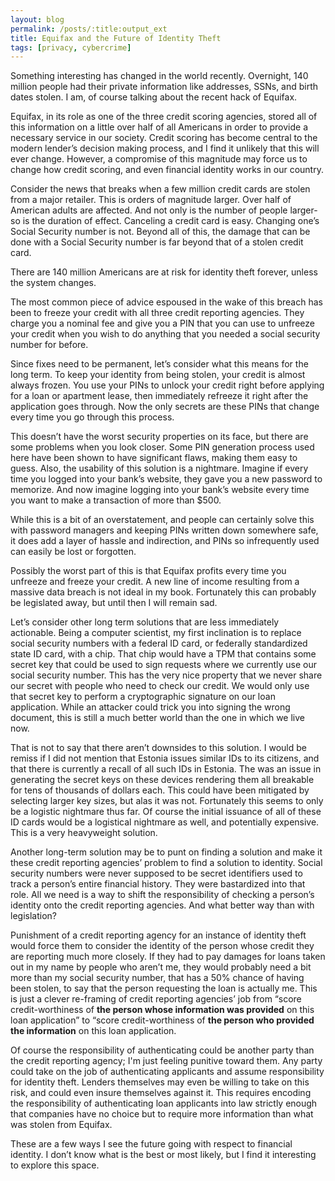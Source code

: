 ```yaml
---
layout: blog
permalink: /posts/:title:output_ext
title: Equifax and the Future of Identity Theft
tags: [privacy, cybercrime]
---
```

Something interesting has changed in the world recently. Overnight, 140 million people had their private information like addresses, SSNs, and birth dates stolen. I am, of course talking about the recent hack of Equifax. 

Equifax, in its role as one of the three credit scoring agencies, stored all of this information on a little over half of all Americans in order to provide a necessary service in our society. Credit scoring has become central to the modern lender’s decision making process, and I find it unlikely that this will ever change. However, a compromise of this magnitude may force us to change how credit scoring, and even financial identity works in our country.

Consider the news that breaks when a few million credit cards are stolen from a major retailer. This is orders of magnitude larger. Over half of American adults are affected. And not only is the number of people larger- so is the duration of effect. Canceling a credit card is easy. Changing one’s Social Security number is not. Beyond all of this, the damage that can be done with a Social Security number is far beyond that of a stolen credit card. 

There are 140 million Americans are at risk for identity theft forever, unless the system changes.

The most common piece of advice espoused in the wake of this breach has been to freeze your credit with all three credit reporting agencies. They charge you a nominal fee and give you a PIN that you can use to unfreeze your credit when you wish to do anything that you needed a social security number for before. 

Since fixes need to be permanent, let’s consider what this means for the long term. To keep your identity from being stolen, your credit is almost always frozen. You use your PINs to unlock your credit right before applying for a loan or apartment lease, then immediately refreeze it right after the application goes through. Now the only secrets are these PINs that change every time you go through this process. 

This doesn’t have the worst security properties on its face, but there are some problems when you look closer. Some PIN generation process used here have been shown to have significant flaws, making them easy to guess. Also, the usability of this solution is a nightmare. Imagine if every time you logged into your bank’s website, they gave you a new password to memorize. And now imagine logging into your bank’s website every time you want to make a transaction of more than $500. 

While this is a bit of an overstatement, and people can certainly solve this with password managers and keeping PINs written down somewhere safe, it does add a layer of hassle and indirection, and PINs so infrequently used can easily be lost or forgotten.

Possibly the worst part of this is that Equifax profits every time you unfreeze and freeze your credit. A new line of income resulting from a massive data breach is not ideal in my book. Fortunately this can probably be legislated away, but until then I will remain sad.

Let’s consider other long term solutions that are less immediately actionable. Being a computer scientist, my first inclination is to replace social security numbers with a federal ID card, or federally standardized state ID card, with a chip. That chip would have a TPM that contains some secret key that could be used to sign requests where we currently use our social security number. This has the very nice property that we never share our secret with people who need to check our credit. We would only use that secret key to perform a cryptographic signature on our loan application. While an attacker could trick you into signing the wrong document, this is still a much better world than the one in which we live now.

That is not to say that there aren’t downsides to this solution. I would be remiss if I did not mention that Estonia issues similar IDs to its citizens, and that there is currently a recall of all such IDs in Estonia. The was an issue in generating the secret keys on these devices rendering them all breakable for tens of thousands of dollars each. This could have been mitigated by selecting larger key sizes, but alas it was not. Fortunately this seems to only be a logistic nightmare thus far. Of course the initial issuance of all of these ID cards would be a logistical nightmare as well, and potentially expensive. This is a very heavyweight solution.

Another long-term solution may be to punt on finding a solution and make it these credit reporting agencies’ problem to find a solution to identity. Social security numbers were never supposed to be secret identifiers used to track a person’s entire financial history. They were bastardized into that role. All we need is a way to shift the responsibility of checking a person’s identity onto the credit reporting agencies. And what better way than with legislation?


Punishment of a credit reporting agency for an instance of identity theft would force them to consider the identity of the person whose credit they are reporting much more closely. If they had to pay damages for loans taken out in my name by people who aren’t me, they would probably need a bit more than my social security number, that has a 50% chance of having been stolen, to say that the person requesting the loan is actually me. This is just a clever re-framing of credit reporting agencies’ job from “score credit-worthiness of **the person whose information was provided** on this loan application” to “score credit-worthiness of **the person who provided the information** on this loan application.

Of course the responsibility of authenticating could be another party than the credit reporting agency; I'm just feeling punitive toward them. Any party could take on the job of authenticating applicants and assume responsibility for identity theft. Lenders themselves may even be willing to take on this risk, and could even insure themselves against it. This requires encoding the responsibility of authenticating loan applicants into law strictly enough that companies have no choice but to require more information than what was stolen from Equifax.

These are a few ways I see the future going with respect to financial identity. I don’t know what is the best or most likely, but I find it interesting to explore this space.

